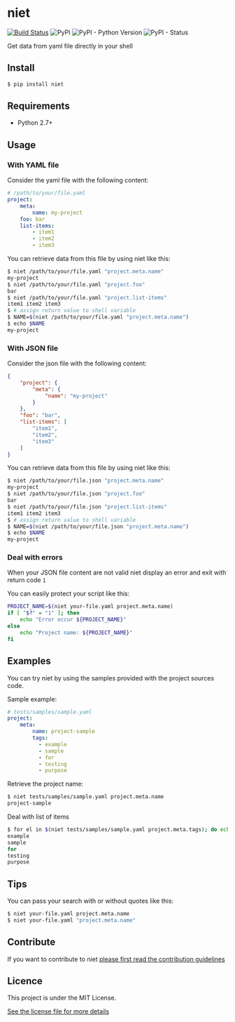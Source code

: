 # niet

[![Build Status](https://travis-ci.org/gr0und-s3ct0r/niet.svg?branch=devel)](https://travis-ci.org/gr0und-s3ct0r/niet)
![PyPI](https://img.shields.io/pypi/v/niet.svg)
![PyPI - Python Version](https://img.shields.io/pypi/pyversions/niet.svg)
![PyPI - Status](https://img.shields.io/pypi/status/niet.svg)

Get data from yaml file directly in your shell

## Install

```sh
$ pip install niet
```

## Requirements

- Python 2.7+

## Usage

### With YAML file

Consider the yaml file with the following content:
```yaml
# /path/to/your/file.yaml
project:
    meta:
        name: my-project
    foo: bar
    list-items:
        - item1
        - item2
        - item3
```

You can retrieve data from this file by using niet like this:
```sh
$ niet /path/to/your/file.yaml "project.meta.name"
my-project
$ niet /path/to/your/file.yaml "project.foo"
bar
$ niet /path/to/your/file.yaml "project.list-items"
item1 item2 item3
$ # assign return value to shell variable
$ NAME=$(niet /path/to/your/file.yaml "project.meta.name")
$ echo $NAME
my-project
```

### With JSON file

Consider the json file with the following content:
```json
{
    "project": {
        "meta": {
            "name": "my-project"
        }
    },
    "foo": "bar",
    "list-items": [
        "item1",
        "item2",
        "item3"
    ]
}
```

You can retrieve data from this file by using niet like this:
```sh
$ niet /path/to/your/file.json "project.meta.name"
my-project
$ niet /path/to/your/file.json "project.foo"
bar
$ niet /path/to/your/file.json "project.list-items"
item1 item2 item3
$ # assign return value to shell variable
$ NAME=$(niet /path/to/your/file.json "project.meta.name")
$ echo $NAME
my-project
```

### Deal with errors

When your JSON file content are not valid niet display an error and exit
with return code `1`

You can easily protect your script like this:
```sh
PROJECT_NAME=$(niet your-file.yaml project.meta.name)
if [ "$?" = "1" ]; then
    echo "Error occur ${PROJECT_NAME}"
else
    echo "Project name: ${PROJECT_NAME}"
fi
```

## Examples

You can try niet by using the samples provided with the project sources code.

Sample example:
```yaml
# tests/samples/sample.yaml
project:
    meta:
        name: project-sample
        tags:
          - example
          - sample
          - for
          - testing
          - purpose
```

Retrieve the project name:
```sh
$ niet tests/samples/sample.yaml project.meta.name
project-sample
```

Deal with list of items
```sh
$ for el in $(niet tests/samples/sample.yaml project.meta.tags); do echo ${el}; done
example
sample
for
testing
purpose
```

## Tips

You can pass your search with or without quotes like this:
```sh
$ niet your-file.yaml project.meta.name
$ niet your-file.yaml "project.meta.name"
```

## Contribute

If you want to contribute to niet [please first read the contribution guidelines](CONTRIBUTING.md)

## Licence

This project is under the MIT License.

[See the license file for more details](LICENSE)
